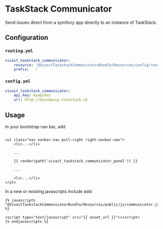 # TaskStack Communicator

Send issues direct from a symfony app directly to an instance of TaskStack.

## Configuration
### `routing.yml`
```yaml
vivait_taskstack_communicator:
    resource: "@VivaitTaskstackCommunicatorBundle/Resources/config/routing.yml"
    prefix:   /
```

### `config.yml`
```yaml
vivait_taskstack_communicator:
    api_key: myapikey
    url: http://mycompany.taskstack.uk
```

## Usage

In your bootstrap nav bar, add 

```twig

<ul class="nav navbar-nav pull-right right-navbar-nav">
    <li>...</li>
    
    ...
   
    {{ render(path('vivait_taskstack_communicator_panel')) }}

    ...
    
    <li>...</li>
</ul>
```

In a new or existing javascripts include add:

```twig
{% javascripts
"@VivaitTaskstackCommunicatorBundle/Resources/public/js/communicator.js"
%}

<script type="text/javascript" src="{{ asset_url }}"></script>
{% endjavascripts %}
```
